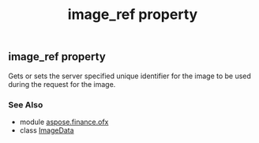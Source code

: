 ﻿---
title: image_ref property
second_title: Aspose.Finance for Python via .NET API References
description: 
type: docs
weight: 60
url: /python-net/aspose.finance.ofx/imagedata/image_ref/
is_root: false
---

## image_ref property


Gets or sets the server specified unique identifier for the image to be used during the request for the image.

### See Also
* module [aspose.finance.ofx](../../)
* class [ImageData](/finance/python-net/aspose.finance.ofx/imagedata)
